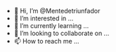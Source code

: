 - 👋 Hi, I’m @Mentedetriunfador
- 👀 I’m interested in ...
- 🌱 I’m currently learning ...
- 💞️ I’m looking to collaborate on ...
- 📫 How to reach me ...

<!---
Mentedetriunfador/Mentedetriunfador is a ✨ special ✨ repository because its `README.md` (this file) appears on your GitHub profile.
You can click the Preview link to take a look at your changes.
--->
